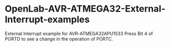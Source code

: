 # OpenLab-AVR-ATMEGA32-External-Interrupt-examples
External Interrupt example for AVR-ATMEGA32APU1533
Press Bit 4 of PORTD to see a change in the operation of PORTC.
